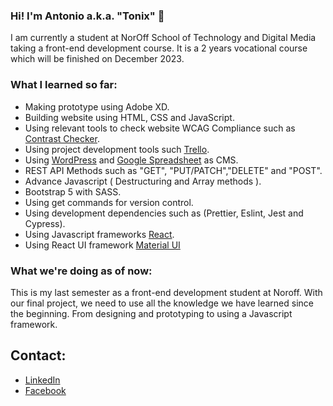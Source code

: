 ### Hi! I'm Antonio a.k.a. "Tonix" 👋

I am currently a student at NorOff School of Technology and Digital Media taking a front-end development course. It is a 2 years vocational course which will be finished on December 2023.

### What I learned so far:

  - Making prototype using Adobe XD.
  - Building website using HTML, CSS and JavaScript.
  - Using relevant tools to check website WCAG Compliance such as [Contrast Checker](https://contrastchecker.com/).
  - Using project development tools such [Trello](https://trello.com/).
  - Using [WordPress](https://wordpress.com/) and [Google Spreadsheet](https://www.google.com/sheets) as CMS.
  - REST API Methods such as "GET", "PUT/PATCH","DELETE" and "POST".
  - Advance Javascript ( Destructuring and Array methods ).
  - Bootstrap 5 with SASS.
  - Using get commands for version control.
  - Using development dependencies such as (Prettier, Eslint, Jest and Cypress).
  - Using Javascript frameworks [React](https://react.dev/).
  - Using React UI framework [Material UI](https://mui.com/)
 
 ### What we're doing as of now:
  This is my last semester as a front-end development student at Noroff. With our final project, we need to use all the knowledge we have learned since the beginning. From designing and prototyping to using a Javascript framework.

## Contact:

  - [LinkedIn](https://www.linkedin.com/in/antonio-arabejo-a22524152/)
  - [Facebook](https://www.facebook.com/tonixzz)

<!--
**Tonix89/Tonix89** is a ✨ _special_ ✨ repository because its `README.md` (this file) appears on your GitHub profile.

Here are some ideas to get you started:

- 🔭 I’m currently working on ...
- 🌱 I’m currently learning ...
- 👯 I’m looking to collaborate on ...
- 🤔 I’m looking for help with ...
- 💬 Ask me about ...
- 📫 How to reach me: ...
- 😄 Pronouns: ...
- ⚡ Fun fact: ...
-->
